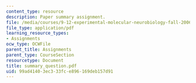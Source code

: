```yaml
---
content_type: resource
description: Paper summary assignment.
file: /media/courses/9-12-experimental-molecular-neurobiology-fall-2006/99ad41403ec333fce896169deb157d91_summary_question.pdf
file_type: application/pdf
learning_resource_types:
- Assignments
ocw_type: OCWFile
parent_title: Assignments
parent_type: CourseSection
resourcetype: Document
title: summary_question.pdf
uid: 99ad4140-3ec3-33fc-e896-169deb157d91
---
```

